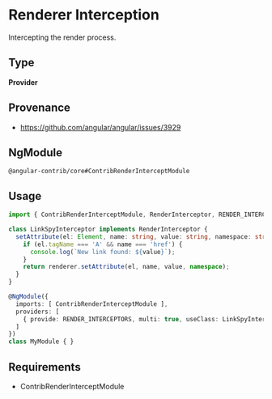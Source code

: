 # Renderer Interception

Intercepting the render process.

## Type

**Provider**

## Provenance

+ https://github.com/angular/angular/issues/3929

## NgModule

`@angular-contrib/core#ContribRenderInterceptModule`

## Usage

```typescript
import { ContribRenderInterceptModule, RenderInterceptor, RENDER_INTERCEPTORS } from '@angular-contrib/core';

class LinkSpyInterceptor implements RenderInterceptor {
  setAttribute(el: Element, name: string, value: string, namespace: string | undefined, renderer: Renderer2) {
    if (el.tagName === 'A' && name === 'href') {
      console.log(`New link found: ${value}`);
    }
    return renderer.setAttribute(el, name, value, namespace);
  }
}

@NgModule({
  imports: [ ContribRenderInterceptModule ],
  providers: [
    { provide: RENDER_INTERCEPTORS, multi: true, useClass: LinkSpyInterceptor },
  ]
})
class MyModule { }
```

## Requirements

+ ContribRenderInterceptModule
